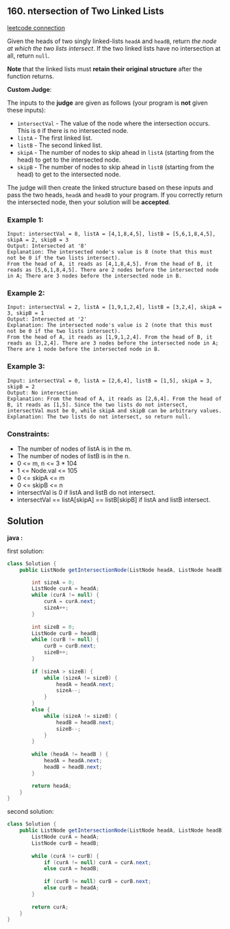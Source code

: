 ## 160. ntersection of Two Linked Lists

[leetcode connection](https://leetcode.com/problems/intersection-of-two-linked-lists/)

Given the heads of two singly linked-lists `headA` and `headB`, return *the node at which the two lists intersect*. If the two linked lists have no intersection at all, return `null`.

**Note** that the linked lists must **retain their original structure** after the function returns.

**Custom Judge**:

The inputs to the **judge** are given as follows (your program is **not** given these inputs):

* `intersectVal` - The value of the node where the intersection occurs. This is `0` if there is no intersected node.
* `listA` - The first linked list.
* `listB` - The second linked list.
* `skipA` - The number of nodes to skip ahead in `listA` (starting from the head) to get to the intersected node.
* `skipB` - The number of nodes to skip ahead in `listB` (starting from the head) to get to the intersected node.

The judge will then create the linked structure based on these inputs and pass the two heads, `headA` and `headB` to your program. If you correctly return the intersected node, then your solution will be **accepted**.

 

### Example 1:
```
Input: intersectVal = 8, listA = [4,1,8,4,5], listB = [5,6,1,8,4,5], skipA = 2, skipB = 3
Output: Intersected at '8'
Explanation: The intersected node's value is 8 (note that this must not be 0 if the two lists intersect).
From the head of A, it reads as [4,1,8,4,5]. From the head of B, it reads as [5,6,1,8,4,5]. There are 2 nodes before the intersected node in A; There are 3 nodes before the intersected node in B.
```

### Example 2:
```
Input: intersectVal = 2, listA = [1,9,1,2,4], listB = [3,2,4], skipA = 3, skipB = 1
Output: Intersected at '2'
Explanation: The intersected node's value is 2 (note that this must not be 0 if the two lists intersect).
From the head of A, it reads as [1,9,1,2,4]. From the head of B, it reads as [3,2,4]. There are 3 nodes before the intersected node in A; There are 1 node before the intersected node in B.
```

### Example 3:
```
Input: intersectVal = 0, listA = [2,6,4], listB = [1,5], skipA = 3, skipB = 2
Output: No intersection
Explanation: From the head of A, it reads as [2,6,4]. From the head of B, it reads as [1,5]. Since the two lists do not intersect, intersectVal must be 0, while skipA and skipB can be arbitrary values.
Explanation: The two lists do not intersect, so return null.
```
 
### Constraints:

* The number of nodes of listA is in the m.
* The number of nodes of listB is in the n.
* 0 <= m, n <= 3 * 104
* 1 <= Node.val <= 105
* 0 <= skipA <= m
* 0 <= skipB <= n
* intersectVal is 0 if listA and listB do not intersect.
* intersectVal == listA[skipA] == listB[skipB] if listA and listB intersect.

## Solution

**java :**

first solution:
```java
class Solution {
    public ListNode getIntersectionNode(ListNode headA, ListNode headB) {

        int sizeA = 0;
        ListNode curA = headA;
        while (curA != null) {
            curA = curA.next;
            sizeA++;
        }
        
        int sizeB = 0;
        ListNode curB = headB;
        while (curB != null) {
            curB = curB.next;
            sizeB++;
        }
        
        if (sizeA > sizeB) {
            while (sizeA != sizeB) {
                headA = headA.next;
                sizeA--;
            }
        }
        else {
            while (sizeA != sizeB) {
                headB = headB.next;
                sizeB--;
            }
        }
        
        while (headA != headB ) {
            headA = headA.next;
            headB = headB.next;
        }

        return headA;
    }
}
```

second solution:
```java
class Solution {
    public ListNode getIntersectionNode(ListNode headA, ListNode headB) {
        ListNode curA = headA;
        ListNode curB = headB;
        
        while (curA != curB) {
            if (curA != null) curA = curA.next;
            else curA = headB;
            
            if (curB != null) curB = curB.next;
            else curB = headA;
        }
        
        return curA;
    }
}
```

